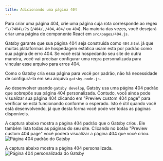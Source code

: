 ```yaml
---
title: Adicionando uma página 404
---
```


Para criar uma página 404, crie uma página cuja rota corresponde ao regex
`^\/?404\/?$` (`/404/`, `/404`, `404/` ou `404`). Na maioria das vezes,
você desejará criar uma página de componente React em `src/pages/404.js`.

Gatsby garante que sua página 404 seja construida como `404.html` já que muitas
plataformas de hospedagem estática usam esta por padrão como sua página de erro 404.
Se você está hospedando seu site de outra maneira, você vai precisar configurar uma
regra personalizada para vincular esse arquivo para erros 404.

Como o Gatsby cria essa página para você por padrão, não há necessidade de configurá-la em seu arquivo `gatsby-node.js`.

Ao desenvolver usando `gatsby develop`, Gatsby usa uma página 404 padrão que
sobrepõe sua página 404 personalizada. Contudo, você ainda pode visualizar
sua página 404 clicando em "Preview custom 404 page" para verificar
se está funcionando conforme o esperado. Isto é útil quando você está desenvolvendo,
já que desta forma você pode ver todas as páginas disponíveis.

A captura abaixo mostra a página 404 padrão que o Gatsby criou.
Ele também lista todas as páginas do seu site. Clicando no botão
"Preview custom 404 page" você poderá visualizar a página 404 que você criou.
![Página 404 padrão do Gatsby](./images/gatsby-default-404.png)

A captura abaixo mostra a página 404 personalizada.
![Página 404 personalizada do Gatsby](./images/gatsby-custom-404.png)
